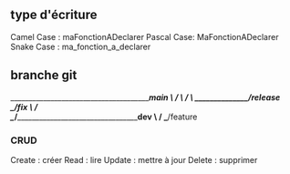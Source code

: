## type d'écriture

Camel Case : maFonctionADeclarer
Pascal Case: MaFonctionADeclarer
Snake Case : ma_fonction_a_declarer

## branche git
______________________________________________________________________________________________main
\                                                /               \                /
 \                                ______________/release          \______________/fix
  \                              /              \
   \____________________________/________________\_____________________________________________dev
         \               /
          \_____________/feature

### CRUD
Create : créer
Read : lire
Update : mettre à jour
Delete : supprimer